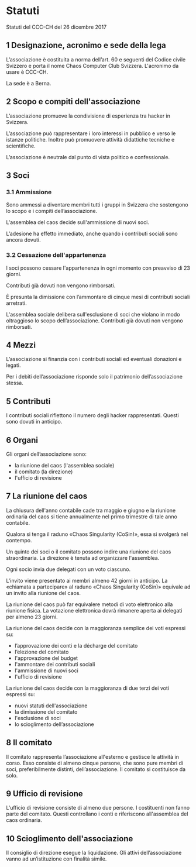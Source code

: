 # Statuti

Statuti del CCC-CH del 26 dicembre 2017

## 1 Designazione, acronimo e sede della lega

L’associazione è costituita a norma dell’art. 60 e seguenti del Codice civile Svizzero e porta il nome Chaos Computer Club Svizzera. L'acronimo da usare è CCC-CH.

La sede è a Berna.

## 2 Scopo e compiti dell'associazione

L’associazione promuove la condivisione di esperienza tra hacker in Svizzera.

L’associazione può rappresentare i loro interessi in pubblico e verso le istanze politiche.
Inoltre può promuovere attività didattiche tecniche e scientifiche.

L’associazione è neutrale dal punto di vista politico e confessionale.

## 3 Soci

### 3.1 Ammissione

Sono ammessi a diventare membri tutti i gruppi in Svizzera che sostengono lo scopo e i compiti dell’associazione.

L'assemblea del caos decide sull'ammissione di nuovi soci.

L’adesione ha effetto immediato, anche quando i contributi sociali sono ancora dovuti.

### 3.2 Cessazione dell'appartenenza

I soci possono cessare l'appartenenza in ogni momento con preavviso di 23 giorni.

Contributi già dovuti non vengono rimborsati.

È presunta la dimissione con l’ammontare di cinque mesi di contributi sociali arretrati.

L'assemblea sociale delibera sull'esclusione di soci che violano in modo oltraggioso lo scopo dell’associazione.
Contributi già dovuti non vengono rimborsati.

## 4 Mezzi

L’associazione si finanzia con i contributi sociali ed eventuali donazioni e legati.

Per i debiti dell’associazione risponde solo il patrimonio dell’associazione stessa.

## 5 Contributi

I contributi sociali riflettono il numero degli hacker rappresentati. Questi sono dovuti in anticipo.

## 6 Organi

Gli organi dell’associazione sono:

- la riunione del caos (l'assemblea sociale)
- il comitato (la direzione)
- l'ufficio di revisione

## 7 La riunione del caos

La chiusura dell'anno contabile cade tra maggio e giugno e la riunione ordinaria del caos si tiene annualmente nel primo trimestre di tale anno contabile.

Qualora si tenga il raduno «Chaos Singularity (CoSin)», essa si svolgerà nel contempo.

Un quinto dei soci o il comitato possono indire una riunione del caos straordinaria. La direzione è tenuta ad organizzare l'assemblea.

Ogni socio invia due delegati con un voto ciascuno.

L'invito viene presentato ai membri almeno 42 giorni in anticipo. La «chiamata a partecipare» al raduno «Chaos Singularity (CoSin)» equivale ad un invito alla riunione del caos.

La riunione del caos può far equivalere metodi di voto elettronico alla riunione fisica. La votazione elettronica dovrà rimanere aperta ai delegati per almeno 23 giorni.

La riunione del caos decide con la maggioranza semplice dei voti espressi su:

- l’approvazione dei conti e la décharge del comitato
- l’elezione del comitato
- l'approvazione del budget
- l'ammontare dei contributi sociali
- l'ammissione di nuovi soci
- l'ufficio di revisione
 
La riunione del caos decide con la maggioranza di due terzi dei voti espressi su:

- nuovi statuti dell'associazione
- la dimissione del comitato
- l'esclusione di soci
- lo scioglimento dell’associazione

## 8 Il comitato

Il comitato rappresenta l’associazione all'esterno e gestisce le attività in corso. Esso consiste di almeno cinque persone, che sono pure membri di soci, preferibilmente distinti, dell’associazione. Il comitato si costituisce da solo.

## 9 Ufficio di revisione

L'ufficio di revisione consiste di almeno due persone. I costituenti non fanno parte del comitato. Questi controllano i conti e riferiscono all'assemblea del caos ordinaria.

## 10 Scioglimento dell'associazione

Il consiglio di direzione esegue la liquidazione. Gli attivi dell’associazione vanno ad un’istituzione con finalità simile.
